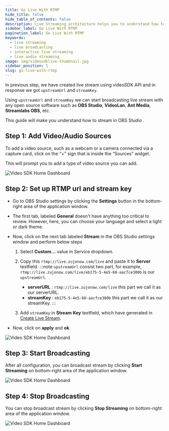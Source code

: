 ```yaml
---
title: Go Live With RTMP
hide_title: false
hide_table_of_contents: false
description: Live Streaming architecture helps you to understand how to implement scalable live broadcasting applications.
sidebar_label: Go Live With RTMP
pagination_label: Go Live With RTMP
keywords:
  - live streaming
  - live broadcasting
  - interactive live streaming
  - live audio streaming
image: img/videosdklive-thumbnail.jpg
sidebar_position: 1
slug: go-live-with-rtmp
---
```


In previous step, we have created live stream using videoSDK API and in response we got `upstreamUrl` and `streamKey`.

Using `upstreamUrl` and `streamKey` we can start broadcasting live stream with any open source software such as **OBS Studio**, **VideoLan**, **Ant Media**, **Streamlabs OBS**, etc.

This guide will make you understand how to stream in OBS Studio .

## Step 1: Add Video/Audio Sources

To add a video source, such as a webcam or a camera connected via a capture card, click on the “+” sign that is inside the “Sources” widget.

This will prompt you to add a type of video source you can add.

![Video SDK Home Dashboard](/img/obs-source.png)

## Step 2: Set up RTMP url and stream key

- Go to OBS Studio settings by clicking the **Settings** button in the bottom-right area of the application window.
- The first tab, labeled **General** doesn't have anything too critical to review. However, here, you can choose your language and select a light or dark theme.
- Now, click on the next tab labeled **Stream** in the OBS Studio settings window and perform below steps

  1. Select **Custom...** value in Service dropdown.
  2. Copy this `rtmp://live.zujonow.com/live` and paste it to **Server** textfield.
     :::note
     `upstreamUrl` consist two part, for example, `rtmp://live.zujonow.com/live/eb175-5-4e5-60-aacfce300b` is our `upstreamUrl`.

     - **serverURL** : `rtmp://live.zujonow.com/live` this part we call it as our serverURL.
     - **streamKey** : `eb175-5-4e5-60-aacfce300b` this part we call it as our streamKey.
       :::

  3. Add `streamKey` in **Stream Key** textfield, which have generated in [Create Live Stream](/docs/guide/standard-live-streaming/features/create-live-stream).

- Now, click on **apply** and **ok**.

![Video SDK Home Dashboard](/img/obs-settings.png)


## Step 3: Start Broadcasting

After all configuration, you can broadcast stream by clicking **Start Streaming** on bottom-right area of the application window.

![Video SDK Home Dashboard](/img/obs-start.png)


## Step 4: Stop Broadcasting

You can stop broadcast stream by clicking **Stop Streaming** on bottom-right area of the application window.

![Video SDK Home Dashboard](/img/obs-stop.png)
